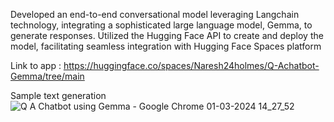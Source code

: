 Developed an end-to-end conversational model leveraging Langchain technology, 
integrating a sophisticated large language model, Gemma, to generate responses. 
Utilized the Hugging Face API to create and deploy the model, facilitating seamless integration with Hugging Face Spaces platform

Link to app : https://huggingface.co/spaces/Naresh24holmes/Q-Achatbot-Gemma/tree/main

Sample text generation
![Q A Chatbot using Gemma - Google Chrome 01-03-2024 14_27_52](https://github.com/naresh24holmes/Langchain-Chatbot/assets/118437678/0ffea0ab-82af-493a-9155-5b2665869bf0)
